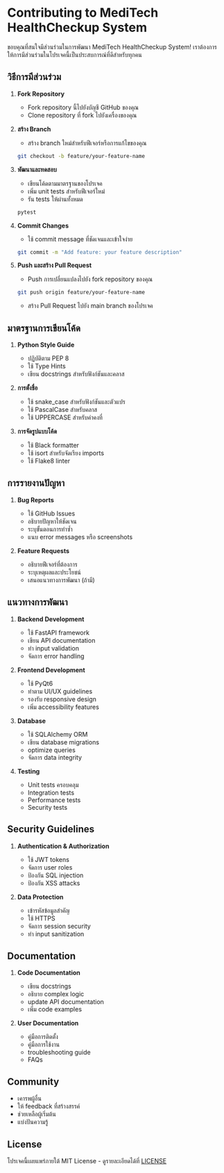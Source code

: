 # Contributing to MediTech HealthCheckup System

ขอบคุณที่สนใจมีส่วนร่วมในการพัฒนา MediTech HealthCheckup System! เราต้องการให้การมีส่วนร่วมในโปรเจคนี้เป็นประสบการณ์ที่ดีสำหรับทุกคน

## วิธีการมีส่วนร่วม

1. **Fork Repository**
   - Fork repository นี้ไปยังบัญชี GitHub ของคุณ
   - Clone repository ที่ fork ไปยังเครื่องของคุณ

2. **สร้าง Branch**
   - สร้าง branch ใหม่สำหรับฟีเจอร์หรือการแก้ไขของคุณ
   ```bash
   git checkout -b feature/your-feature-name
   ```

3. **พัฒนาและทดสอบ**
   - เขียนโค้ดตามมาตรฐานของโปรเจค
   - เพิ่ม unit tests สำหรับฟีเจอร์ใหม่
   - รัน tests ให้ผ่านทั้งหมด
   ```bash
   pytest
   ```

4. **Commit Changes**
   - ใช้ commit message ที่ชัดเจนและเข้าใจง่าย
   ```bash
   git commit -m "Add feature: your feature description"
   ```

5. **Push และสร้าง Pull Request**
   - Push การเปลี่ยนแปลงไปยัง fork repository ของคุณ
   ```bash
   git push origin feature/your-feature-name
   ```
   - สร้าง Pull Request ไปยัง main branch ของโปรเจค

## มาตรฐานการเขียนโค้ด

1. **Python Style Guide**
   - ปฏิบัติตาม PEP 8
   - ใช้ Type Hints
   - เขียน docstrings สำหรับฟังก์ชันและคลาส

2. **การตั้งชื่อ**
   - ใช้ snake_case สำหรับฟังก์ชันและตัวแปร
   - ใช้ PascalCase สำหรับคลาส
   - ใช้ UPPERCASE สำหรับค่าคงที่

3. **การจัดรูปแบบโค้ด**
   - ใช้ Black formatter
   - ใช้ isort สำหรับจัดเรียง imports
   - ใช้ Flake8 linter

## การรายงานปัญหา

1. **Bug Reports**
   - ใช้ GitHub Issues
   - อธิบายปัญหาให้ชัดเจน
   - ระบุขั้นตอนการทำซ้ำ
   - แนบ error messages หรือ screenshots

2. **Feature Requests**
   - อธิบายฟีเจอร์ที่ต้องการ
   - ระบุเหตุผลและประโยชน์
   - เสนอแนวทางการพัฒนา (ถ้ามี)

## แนวทางการพัฒนา

1. **Backend Development**
   - ใช้ FastAPI framework
   - เขียน API documentation
   - ทำ input validation
   - จัดการ error handling

2. **Frontend Development**
   - ใช้ PyQt6
   - ทำตาม UI/UX guidelines
   - รองรับ responsive design
   - เพิ่ม accessibility features

3. **Database**
   - ใช้ SQLAlchemy ORM
   - เขียน database migrations
   - optimize queries
   - จัดการ data integrity

4. **Testing**
   - Unit tests ครอบคลุม
   - Integration tests
   - Performance tests
   - Security tests

## Security Guidelines

1. **Authentication & Authorization**
   - ใช้ JWT tokens
   - จัดการ user roles
   - ป้องกัน SQL injection
   - ป้องกัน XSS attacks

2. **Data Protection**
   - เข้ารหัสข้อมูลสำคัญ
   - ใช้ HTTPS
   - จัดการ session security
   - ทำ input sanitization

## Documentation

1. **Code Documentation**
   - เขียน docstrings
   - อธิบาย complex logic
   - update API documentation
   - เพิ่ม code examples

2. **User Documentation**
   - คู่มือการติดตั้ง
   - คู่มือการใช้งาน
   - troubleshooting guide
   - FAQs

## Community

- เคารพผู้อื่น
- ให้ feedback ที่สร้างสรรค์
- ช่วยเหลือผู้เริ่มต้น
- แบ่งปันความรู้

## License

โปรเจคนี้เผยแพร่ภายใต้ MIT License - ดูรายละเอียดได้ที่ [LICENSE](LICENSE) 